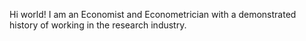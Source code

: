 Hi world! I am an Economist and Econometrician with a demonstrated history of working in the research industry. 
